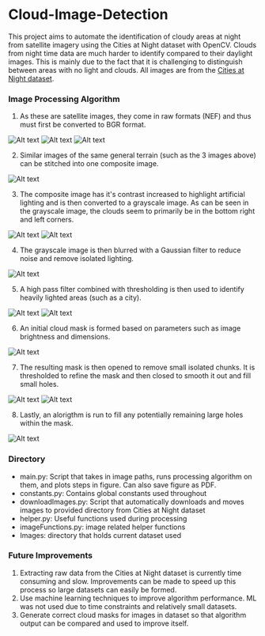 # Cloud-Image-Detection
This project aims to automate the identification of cloudy areas at night from satellite imagery using the Cities at Night dataset with OpenCV. Clouds from night time data are much harder to identify compared to their daylight images. This is mainly due to the fact that it is challenging to distinguish between areas with no light and clouds. All images are from the [Cities at Night dataset](https://pmisson.carto.com/viz/281a7eb6-fa7a-11e4-8522-0e853d047bba/public_map).

### Image Processing Algorithm

1. As these are satellite images, they come in raw formats (NEF) and thus must first be converted to BGR format. 

![Alt text](Show/im1.jpg?raw=true "Title") 
![Alt text](Show/im2.jpg?raw=true "Title") 
![Alt text](Show/im3.jpg?raw=true "Title") 

2. Similar images of the same general terrain (such as the 3 images above) can be stitched into one composite image.

![Alt text](Show/stitched.jpg?raw=true "Title") 


3. The composite image has it's contrast increased to highlight artificial lighting and is then converted to a grayscale image. As can be seen in the grayscale image, the clouds seem to primarily be in the bottom right and left corners.

![Alt text](Show/contrast.jpg?raw=true "Title") 
![Alt text](Show/gray.jpg?raw=true "Title") 


4. The grayscale image is then blurred with a Gaussian filter to reduce noise and remove isolated lighting.

![Alt text](Show/gblur.jpg?raw=true "Title") 


5. A high pass filter combined with thresholding is then used to identify heavily lighted areas (such as a city). 

![Alt text](Show/highP.jpg?raw=true "Title") 
![Alt text](Show/thresh.jpg?raw=true "Title") 


6. An initial cloud mask is formed based on parameters such as image brightness and dimensions. 

![Alt text](Show/mask.jpg?raw=true "Title") 

7. The resulting mask is then opened to remove small isolated chunks. It is thresholded to refine the mask and then closed to smooth it out and fill small holes.

![Alt text](Show/opened.jpg?raw=true "Title") 
![Alt text](Show/closed.jpg?raw=true "Title") 

8. Lastly, an alorigthm is run to fill any potentially remaining large holes within the mask. 

![Alt text](Show/final.jpg?raw=true "Title") 


### Directory
- main.py: Script that takes in image paths, runs processing algorithm on them, and plots steps in figure. Can also save figure as PDF.
- constants.py: Contains global constants used throughout
- downloadImages.py: Script that automatically downloads and moves images to provided directory from Cities at Night dataset
- helper.py: Useful functions used during processing
- imageFunctions.py: image related helper functions
- Images: directory that holds current dataset used



### Future Improvements
1. Extracting raw data from the Cities at Night dataset is currently time consuming and slow. Improvements can be made to speed up this process so large datasets can easily be formed.
2. Use machine learning techniques to improve algorithm performance. ML was not used due to time constraints and relatively small datasets.
3. Generate correct cloud masks for images in dataset so that algorithm output can be compared and used to improve itself.
